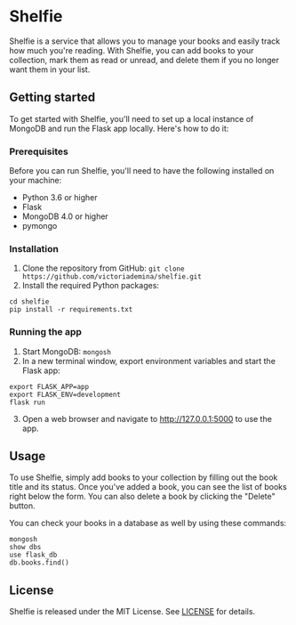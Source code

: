 # Shelfie

Shelfie is a service that allows you to manage your books and easily track how much you're reading. With Shelfie, you can add books to your collection, mark them as read or unread, and delete them if you no longer want them in your list.

## Getting started

To get started with Shelfie, you'll need to set up a local instance of MongoDB and run the Flask app locally.
Here's how to do it:

### Prerequisites

Before you can run Shelfie, you'll need to have the following installed on your machine:

- Python 3.6 or higher
- Flask
- MongoDB 4.0 or higher
- pymongo

### Installation

1. Clone the repository from GitHub: `git clone https://github.com/victoriademina/shelfie.git`
2. Install the required Python packages: 
```
cd shelfie
pip install -r requirements.txt
```
### Running the app

1. Start MongoDB: `mongosh`
2. In a new terminal window, export environment variables and start the Flask app:
```
export FLASK_APP=app
export FLASK_ENV=development
flask run
```
3. Open a web browser and navigate to http://127.0.0.1:5000 to use the app.

## Usage

To use Shelfie, simply add books to your collection by filling out the book title and its status. Once you've added a book, you can see the list of books right below the form. You can also delete a book by clicking the "Delete" button.

You can check your books in a database as well by using these commands:
```
mongosh
show dbs
use flask_db
db.books.find()
```


## License
Shelfie is released under the MIT License. See [LICENSE](https://github.com/victoriademina/Shelfie/blob/main/LICENSE) for details.
